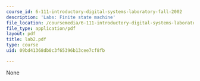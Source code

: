 ```yaml
---
course_id: 6-111-introductory-digital-systems-laboratory-fall-2002
description: 'Labs: Finite state machine'
file_location: /coursemedia/6-111-introductory-digital-systems-laboratory-fall-2002/09bd41368db0c3f65396b13cee7cf8fb_lab2.pdf
file_type: application/pdf
layout: pdf
title: lab2.pdf
type: course
uid: 09bd41368db0c3f65396b13cee7cf8fb

---
```

None